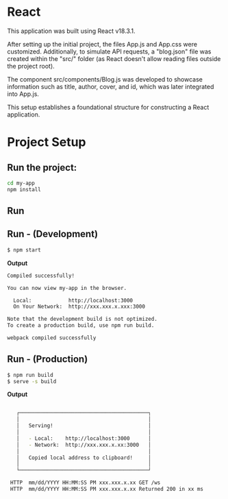 # React

This application was built using React v18.3.1.

After setting up the initial project, the files App.js and App.css were customized. Additionally, to simulate API requests, a "blog.json" file was created within the "src/" folder (as React doesn't allow reading files outside the project root).

The component src/components/Blog.js was developed to showcase information such as title, author, cover, and id, which was later integrated into App.js.

This setup establishes a foundational structure for constructing a React application.


# Project Setup
## Run the project:

```bash
cd my-app
npm install
```

## Run
## Run - (Development)
```bash
$ npm start
```

**Output**

```bash
Compiled successfully!

You can now view my-app in the browser.

  Local:            http://localhost:3000
  On Your Network:  http://xxx.xxx.x.xxx:3000

Note that the development build is not optimized.
To create a production build, use npm run build.

webpack compiled successfully
```

## Run - (Production)
```bash
$ npm run build
$ serve -s build
```
**Output**
```bash

   ┌──────────────────────────────────────────┐
   │                                          │
   │   Serving!                               │
   │                                          │
   │   - Local:    http://localhost:3000      │
   │   - Network:  http://xxx.xxx.x.xx:3000   │
   │                                          │
   │   Copied local address to clipboard!     │
   │                                          │
   └──────────────────────────────────────────┘

 HTTP  mm/dd/YYYY HH:MM:SS PM xxx.xxx.x.xx GET /ws
 HTTP  mm/dd/YYYY HH:MM:SS PM xxx.xxx.x.xx Returned 200 in xx ms
```
